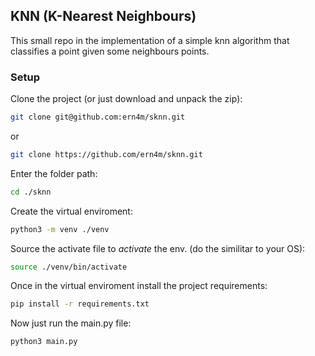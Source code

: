 ## KNN (K-Nearest Neighbours)
This small repo in the implementation of a simple knn algorithm that classifies a point given some neighbours points.

### Setup
Clone the project (or just download and unpack the zip):
```bash
git clone git@github.com:ern4m/sknn.git
```
or
```bash
git clone https://github.com/ern4m/sknn.git
```
Enter the folder path:
```bash
cd ./sknn
```
Create the virtual enviroment:
```bash
python3 -m venv ./venv
```
Source the activate file to _activate_ the env. (do the similitar to your OS):
```bash
source ./venv/bin/activate
```
Once in the virtual enviroment install the project requirements:

```bash
pip install -r requirements.txt
```
Now just run the main.py file:

```bash
python3 main.py
```

